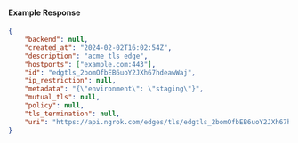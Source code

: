 <!-- Code generated for API Clients. DO NOT EDIT. -->

#### Example Response

```json
{
	"backend": null,
	"created_at": "2024-02-02T16:02:54Z",
	"description": "acme tls edge",
	"hostports": ["example.com:443"],
	"id": "edgtls_2bomOfbEB6uoY2JXh67hdeawWaj",
	"ip_restriction": null,
	"metadata": "{\"environment\": \"staging\"}",
	"mutual_tls": null,
	"policy": null,
	"tls_termination": null,
	"uri": "https://api.ngrok.com/edges/tls/edgtls_2bomOfbEB6uoY2JXh67hdeawWaj"
}
```

